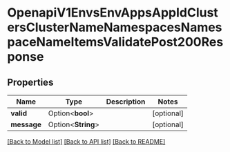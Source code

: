 # OpenapiV1EnvsEnvAppsAppIdClustersClusterNameNamespacesNamespaceNameItemsValidatePost200Response

## Properties

Name | Type | Description | Notes
------------ | ------------- | ------------- | -------------
**valid** | Option<**bool**> |  | [optional]
**message** | Option<**String**> |  | [optional]

[[Back to Model list]](../README.md#documentation-for-models) [[Back to API list]](../README.md#documentation-for-api-endpoints) [[Back to README]](../README.md)


